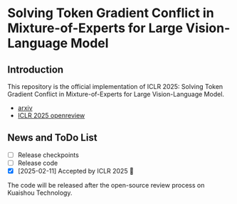 # Solving Token Gradient Conflict in Mixture-of-Experts for Large Vision-Language Model

## Introduction

This repository is the official implementation of ICLR 2025: Solving Token Gradient Conflict in Mixture-of-Experts for Large Vision-Language Model.
* [arxiv](https://arxiv.org/abs/2406.19905)
* [ICLR 2025 openreview](https://openreview.net/forum?id=VxvnV6slP0)

## News and ToDo List

- [ ] Release checkpoints
- [ ] Release code
- [x] [2025-02-11] Accepted by ICLR 2025 🎉 

The code will be released after the open-source review process on Kuaishou Technology.
